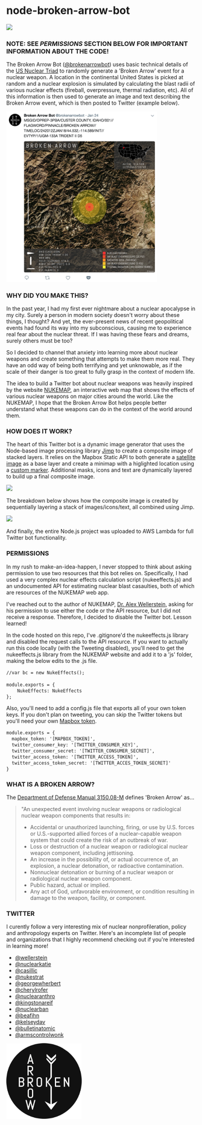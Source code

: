# node-broken-arrow-bot

![](images/twitter-header.png)

### NOTE: SEE *PERMISSIONS* SECTION BELOW FOR IMPORTANT INFORMATION ABOUT THE CODE!

The Broken Arrow Bot ([@brokenarrowbot](https://twitter.com/brokenarrowbot)) uses basic technical details of the [US Nuclear Triad](https://armscontrolcenter.org/factsheet-the-nuclear-triad/) to randomly generate a 'Broken Arrow' event for a nuclear weapon. A location in the continental United States is picked at random and a nuclear explosion is simulated by calculating the blast radii of various nuclear effects (fireball, overpressure, thermal radiation, etc). All of this information is then used to generate an image and text describing the Broken Arrow event, which is then posted to Twitter (example below).

<img src="images/broken-arrow-tweet.png" width="400px;"/>

### WHY DID YOU MAKE THIS?

In the past year, I had my first ever nightmare about a nuclear apocalypse in my city. Surely a person in modern society doesn't worry about these things, I thought? And yet, the ever-present news of recent geopolitical events had found its way into my subconscious, causing me to experience real fear about the nuclear threat. If I was having these fears and dreams, surely others must be too?

So I decided to channel that anxiety into learning more about nuclear weapons and create something that attempts to make them more real. They have an odd way of being both terrifying and yet unknowable, as if the scale of their danger is too great to fully grasp in the context of modern life. 

The idea to build a Twitter bot about nuclear weapons was heavily inspired by the website [NUKEMAP](https://nuclearsecrecy.com/nukemap/), an interactive web map that shows the effects of various nuclear weapons on major cities around the world. Like the NUKEMAP, I hope that the Broken Arrow Bot helps people better understand what these weapons can do in the context of the world around them.  

### HOW DOES IT WORK?

The heart of this Twitter bot is a dynamic image generator that uses the Node-based image processing library [Jimp](https://github.com/oliver-moran/jimp) to create a composite image of stacked layers. It relies on the Mapbox Static API to both generate a [satellite image](https://www.mapbox.com/api-documentation/#maps) as a base layer and create a minimap with a higlighted location using a [custom marker](https://www.mapbox.com/api-documentation/#retrieve-a-static-map-from-a-style). Additional masks, icons and text are dynamically layered to build up a final composite image.

![](images/broken-arrow-image.png)

The breakdown below shows how the composite image is created by sequentially layering a stack of images/icons/text, all combined using Jimp.

![](images/broken-arrow-breakdown.png)

And finally, the entire Node.js project was uploaded to AWS Lambda for full Twitter bot functionality.

### PERMISSIONS

In my rush to make-an-idea-happen, I never stopped to think about asking permission to use two resources that this bot relies on. Specifically, I had used a very complex nuclear effects calculation script (nukeeffects.js) and an undocumented API for estimating nuclear blast casaulties, both of which are resources of the NUKEMAP web app. 

I've reached out to the author of NUKEMAP, [Dr. Alex Wellerstein](http://blog.nuclearsecrecy.com/about-me/), asking for his permission to use either the code or the API resource, but I did not receive a response. Therefore, I decided to disable the Twitter bot. Lesson learned! 

In the code hosted on this repo, I've .gitignore'd the nukeeffects.js library and disabled the request calls to the API resource. If you want to actually run this code locally (with the Tweeting disabled), you'll need to get the nukeeffects.js library from the NUKEMAP website and add it to a 'js' folder, making the below edits to the .js file.

~~~~
//var bc = new NukeEffects();

module.exports = {
	NukeEffects: NukeEffects
};
~~~~

Also, you'll need to add a config.js file that exports all of your own token keys. If you don't plan on tweeting, you can skip the Twitter tokens but you'll need your own [Mapbox token](https://www.mapbox.com/help/how-access-tokens-work/).

~~~~
module.exports = {
  mapbox_token: '[MAPBOX_TOKEN]',
  twitter_consumer_key: '[TWITTER_CONSUMER_KEY]',  
  twitter_consumer_secret: '[TWITTER_CONSUMER_SECRET]',
  twitter_access_token: '[TWITTER_ACCESS_TOKEN]',  
  twitter_access_token_secret: '[TWITTER_ACCES_TOKEN_SECRET]'
}
~~~~

### WHAT IS A BROKEN ARROW?

The [Department of Defense Manual 3150.08-M](http://www.esd.whs.mil/Portals/54/Documents/DD/issuances/dodm/315008m.pdf) defines 'Broken Arrow' as...

>"An unexpected event involving nuclear weapons or radiological nuclear weapon components that results in:
><ul>
><li>Accidental or unauthorized launching, firing, or use by U.S. forces or U.S.-supported allied
>forces of a nuclear-capable weapon system that could create the risk of an outbreak of war.</li>
><li>Loss or destruction of a nuclear weapon or radiological nuclear weapon component,
>including jettisoning.</li>
><li>An increase in the possibility of, or actual occurrence of, an explosion, a nuclear detonation,
>or radioactive contamination.</li>
><li>Nonnuclear detonation or burning of a nuclear weapon or radiological nuclear weapon
>component.</li>
><li>Public hazard, actual or implied.</li>
><li>Any act of God, unfavorable environment, or condition resulting in damage to the weapon,
>facility, or component.</li>
</ul>

### TWITTER

I curently follow a very interesting mix of nuclear nonprofileration, policy and anthropology experts on Twitter. Here's an incomplete list of people and organizations that I highly recommend checking out if you're interested in learning more!

* [@wellerstein](https://twitter.com/wellerstein)
* [@nuclearkatie](https://twitter.com/nuclearkatie)
* [@casillic](https://twitter.com/Casillic)
* [@nukestrat](https://twitter.com/nukestrat)
* [@georgewherbert](https://twitter.com/GeorgeWHerbert)
* [@cherylrofer](https://twitter.com/CherylRofer)
* [@nuclearanthro](https://twitter.com/NuclearAnthro)
* [@kingstonareif](https://twitter.com/KingstonAReif)
* [@nuclearban](https://twitter.com/nuclearban)
* [@beafihn](https://twitter.com/BeaFihn)
* [@kelseydav](https://twitter.com/KelseyDav)
* [@bulletinatomic](https://twitter.com/BulletinAtomic)
* [@armscontrolwonk](https://twitter.com/ArmsControlWonk)

<img src="images/twitter-profile.png" width="200px;"/>
